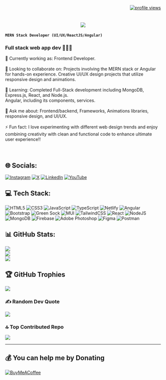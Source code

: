 <div align="right">
    <a href="https://visitcount.itsvg.in">
        <img src="https://visitcount.itsvg.in/api?id=amalvelloth&icon=0&color=1" alt="profile views" />
    </a>
</div>

<h1 align="center">
    <img src="https://readme-typing-svg.herokuapp.com/?font=Righteous&size=50&center=true&vCenter=true&width=500&height=70&duration=3000&lines=Hi+There!+👋;+I'm+Amal+V!;" />
</h1>

**`MERN Stack Developer (UI/UX/ReactJS/Angular)`**

### Full stack web app dev 🧑‍💻🌐


🔭 Currently working as:  Frontend Developer.<br><br>🤝 Looking to collaborate on:  Projects involving the MERN stack or Angular for hands-on experience. Creative UI/UX design projects that utilize responsive design and animations.<br><br>🌱 Learning:  Completed Full-Stack development including MongoDB, Express.js, React, and Node.js.<br>Angular, including its components, services.<br><br>💭 Ask me about: 
 Frontend/backend, Frameworks, Animations libraries, responsive design, and UI/UX.<br><br>⚡ Fun fact:  I love experimenting with different web design trends and enjoy combining creativity with clean and functional code to enhance ultimate user experience!!<br><br><br>


## 🌐 Socials:
[![Instagram](https://img.shields.io/badge/Instagram-%23E4405F.svg?logo=Instagram&logoColor=white)](https://instagram.com/mr__gq)  [![X](https://img.shields.io/badge/X-black.svg?logo=X&logoColor=white)](https://x.com/ImZeke7) [![LinkedIn](https://img.shields.io/badge/LinkedIn-%230077B5.svg?logo=linkedin&logoColor=white)](https://www.linkedin.com/in/amal-v-354356310/) [![YouTube](https://img.shields.io/badge/YouTube-%23FF0000.svg?logo=YouTube&logoColor=white)](https://youtube.com/@zeke) 

## 💻 Tech Stack:
![HTML5](https://img.shields.io/badge/html5-%23E34F26.svg?style=for-the-badge&logo=html5&logoColor=white) ![CSS3](https://img.shields.io/badge/css3-%231572B6.svg?style=for-the-badge&logo=css3&logoColor=white) ![JavaScript](https://img.shields.io/badge/javascript-%23323330.svg?style=for-the-badge&logo=javascript&logoColor=%23F7DF1E) ![TypeScript](https://img.shields.io/badge/typescript-%23007ACC.svg?style=for-the-badge&logo=typescript&logoColor=white) ![Netlify](https://img.shields.io/badge/netlify-%23000000.svg?style=for-the-badge&logo=netlify&logoColor=#00C7B7) ![Angular](https://img.shields.io/badge/angular-%23DD0031.svg?style=for-the-badge&logo=angular&logoColor=white) ![Bootstrap](https://img.shields.io/badge/bootstrap-%238511FA.svg?style=for-the-badge&logo=bootstrap&logoColor=white) ![Green Sock](https://img.shields.io/badge/green%20sock-88CE02?style=for-the-badge&logo=greensock&logoColor=white) ![MUI](https://img.shields.io/badge/MUI-%230081CB.svg?style=for-the-badge&logo=mui&logoColor=white) ![TailwindCSS](https://img.shields.io/badge/tailwindcss-%2338B2AC.svg?style=for-the-badge&logo=tailwind-css&logoColor=white) ![React](https://img.shields.io/badge/react-%2320232a.svg?style=for-the-badge&logo=react&logoColor=%2361DAFB) ![NodeJS](https://img.shields.io/badge/node.js-6DA55F?style=for-the-badge&logo=node.js&logoColor=white) ![MongoDB](https://img.shields.io/badge/MongoDB-%234ea94b.svg?style=for-the-badge&logo=mongodb&logoColor=white) ![Firebase](https://img.shields.io/badge/firebase-a08021?style=for-the-badge&logo=firebase&logoColor=ffcd34) ![Adobe Photoshop](https://img.shields.io/badge/adobe%20photoshop-%2331A8FF.svg?style=for-the-badge&logo=adobe%20photoshop&logoColor=white) ![Figma](https://img.shields.io/badge/figma-%23F24E1E.svg?style=for-the-badge&logo=figma&logoColor=white) ![Postman](https://img.shields.io/badge/Postman-FF6C37?style=for-the-badge&logo=postman&logoColor=white)
## 📊 GitHub Stats:

![](https://github-readme-stats.vercel.app/api?username=amalvelloth&theme=dark&hide_border=false&include_all_commits=false&count_private=false)<br/>
![](https://github-readme-streak-stats.herokuapp.com/?user=amalvelloth&theme=dark&hide_border=false)<br/>
![](https://github-readme-stats.vercel.app/api/top-langs/?username=amalvelloth&theme=dark&hide_border=false&include_all_commits=false&count_private=false&layout=compact)

## 🏆 GitHub Trophies
![](https://github-profile-trophy.vercel.app/?username=amalvelloth&theme=radical&no-frame=false&no-bg=false&margin-w=4)

### ✍️ Random Dev Quote
![](https://quotes-github-readme.vercel.app/api?type=vetical&theme=light)

### 🔝 Top Contributed Repo
![](https://github-contributor-stats.vercel.app/api?username=amalvelloth&limit=5&theme=dark&combine_all_yearly_contributions=true)

---


  ## 💰 You can help me by Donating <br>
  [![BuyMeACoffee](https://img.shields.io/badge/Buy%20Me%20a%20Coffee-ffdd00?style=for-the-badge&logo=buy-me-a-coffee&logoColor=black)](https://buymeacoffee.com/amalvelloth) 

  
<!-- Proudly created with GPRM ( https://gprm.itsvg.in ) -->
